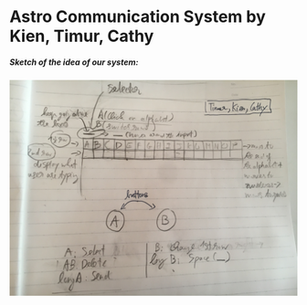 # Astro Communication System by Kien, Timur, Cathy

##### Sketch of the idea of our system:
![](https://github.com/BrightChanges/Unit-2/blob/main/IMG_1067.JPG)
